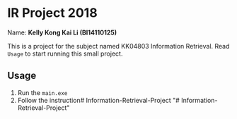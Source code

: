 # IR Project 2018

Name: **Kelly Kong Kai Li (BI14110125)**

This is a project for the subject named KK04803 Information Retrieval. Read `Usage` to start running this small project.

## Usage

1. Run the `main.exe`
2. Follow the instruction#   I n f o r m a t i o n - R e t r i e v a l - P r o j e c t  
 "# Information-Retrieval-Project" 
